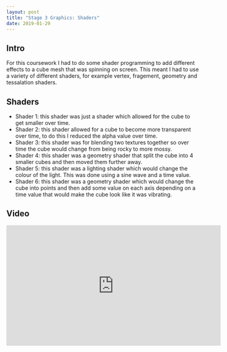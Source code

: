 ```yaml
---
layout: post
title: "Stage 3 Graphics: Shaders"
date: 2019-01-29
---
```


## Intro
For this coursework I had to do some shader programming to add different effects to a cube mesh that was spinning on screen. This meant I had to use a variety of different shaders, for example vertex, fragement, geometry and tessalation shaders. 

## Shaders
* Shader 1: this shader was just a shader which allowed for the cube to get smaller over time.
* Shader 2: this shader allowed for a cube to become more transparent over time, to do this I reduced the alpha value over time.
* Shader 3: this shader was for blending two textures together so over time the cube would change from being rocky to more mossy.
* Shader 4: this shader was a geometry shader that split the cube into 4 smaller cubes and then moved them further away.
* Shader 5: this shader was a lighting shader which would change the colour of the light. This was done using a sine wave and a time value.
* Shader 6: this shader was a geometry shader which would change the cube into points and then add some value on each axis depending on a time value that would make the cube look like it was vibrating.


## Video
<iframe width="560" height="315" src="https://www.youtube.com/embed/cHI1GJuOFwY" frameborder="0" allow="accelerometer; autoplay; encrypted-media; gyroscope; picture-in-picture" allowfullscreen></iframe>